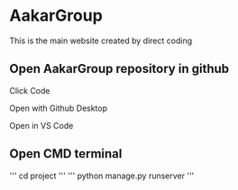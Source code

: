 # AakarGroup
This is the main website created by direct coding

Open AakarGroup repository in github
-------------------------------------
Click Code

Open with Github Desktop

Open in VS Code

Open CMD terminal
-------------------    
'''
cd project
'''
'''
python manage.py runserver
'''

